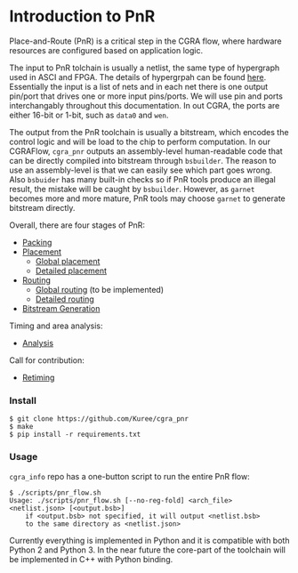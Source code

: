 # Introduction to PnR
Place-and-Route (PnR) is a critical step in the CGRA flow, where hardware
resources are configured based on application logic.

The input to PnR tolchain is usually a netlist, the same type of hypergraph
used in ASCI and FPGA. The details of hypergrpah can be found
[here](https://en.wikipedia.org/wiki/Hypergraph). Essentially the input is a
list of nets and in each net there is one output pin/port that drives one or
more input pins/ports. We will use pin and ports interchangably throughout this
documentation. In out CGRA, the ports are either 16-bit or 1-bit, such as
`data0` and `wen`.

The output from the PnR toolchain is usually a bitstream, which encodes the
control logic and will be load to the chip to perform computation. In our
CGRAFlow, `cgra_pnr` outputs an assembly-level human-readable code that can be
directly compiled into bitstream through `bsbuilder`. The reason to use an
assembly-level is that we can easily see which part goes wrong. Also `bsbuider`
has many built-in checks so if PnR tools produce an illegal result, the mistake
will be caught by `bsbuilder`. However, as `garnet` becomes more and more
mature, PnR tools may choose `garnet` to generate bitstream directly.

Overall, there are four stages of PnR:
- [Packing](packing.md)
- [Placement](placement.md)
  - [Global placement](global-placement.md)
  - [Detailed placement](detailed-placement.md)
- [Routing](routing.md)
  - [Global routing](global-routing.md) (to be implemented)
  - [Detailed routing](detailed-routing.md)
- [Bitstream Generation](bitstream-gen.md)

Timing and area analysis:
- [Analysis](analysis.md)

Call for contribution:
- [Retiming](retiming.md)

### Install
```
$ git clone https://github.com/Kuree/cgra_pnr
$ make
$ pip install -r requirements.txt
```

### Usage
`cgra_info` repo has a one-button script to run the entire PnR flow:
```
$ ./scripts/pnr_flow.sh
Usage: ./scripts/pnr_flow.sh [--no-reg-fold] <arch_file> <netlist.json> [<output.bsb>]
    if <output.bsb> not specified, it will output <netlist.bsb>
    to the same directory as <netlist.json>
```

Currently everything is implemented in Python and it is compatible with both
Python 2 and Python 3. In the near future the core-part of the toolchain will
be implemented in C++ with Python binding.
